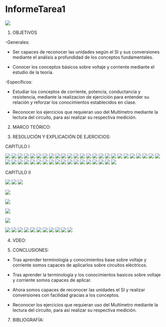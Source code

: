 # InformeTarea1
<img src="Imagenes/LOGO.png">




1. OBJETIVOS

-Generales:

* Ser capaces de reconocer las unidades según el SI y sus conversiones mediante el análisis a profundidad de los conceptos fundamentales.

* Conocer los conceptos básicos sobre voltaje y corriente mediante el estudio de la teoría.

-Específicos:

* Estudiar los conceptos de corriente, potencia, conductancia y resistencia, mediante la realizacion de ejercición para entender su relación  y reforzar los conocimientos establecidos en clase.

* Reconocer los ejercicios que requieran uso del Multímetro mediante la lectura del circuito,  para así realizar su respectiva medición.

2. MARCO TEÓRICO:


3. RESOLUCIÓN Y EXPLICACIÓN DE EJERCICIOS:

CAPITULO I

![](Imagenes/1,2-1.jpg)
![](Imagenes/3-1.jpg)
![](Imagenes/4,5,6-1.jpg)
![](Imagenes/7,8-1.jpg)
![](Imagenes/9,10,11-1.jpg)
![](magenes/12,13-1.jpg)
![](Imagenes/12,13-c2.jpg)
![](Imagenes/14,15-1.jpg)
![](Imagenes/16,17-1.jpg)
![](Imagenes/18-1.jpg)
![](Imagenes/19-1.jpg)
![](Imagenes/20-1.PNG)
![](Imagenes/21-1.PNG)
![](Imagenes/22-1.PNG)
![](Imagenes/23-1.PNG)
![](Imagenes/24-1.PNG)
![](Imagenes/25-1.PNG)
![](Imagenes/26-1.PNG)
![](Imagenes/27-1.PNG)
![](Imagenes/28,29-1.PNG)
![](Imagenes/30-1.PNG)
![](Imagenes/31-1.PNG)
![](Imagenes/32-1.PNG)
![](Imagenes/33-1.PNG)
![](Imagenes/34-1.PNG)
![](Imagenes/35-1.PNG)
![](Imagenes/36-1.PNG)
![](Imagenes/37,38-1.PNG)
![](Imagenes/39-1.PNG)
![](Imagenes/40-1.PNG)
![](Imagenes/41,42,43-1.PNG)
![](Imagenes/44-1.PNG)
![](Imagenes/45-1.PNG)
![](Imagenes/46-1.PNG)
![](Imagenes/47-1.PNG)
![](Imagenes/48-1.PNG)
![](Imagenes/49-1.PNG)
![](Imagenes/50-1.PNG)
![](Imagenes/51-1.PNG)
![](Imagenes/52-1.PNG)
![](Imagenes/53-1.PNG)
![](Imagenes/56-1.PNG)
![](Imagenes/57-1.PNG)

CAPITULO II

![](Imagenes/1,2,3-1.jpg)
![](Imagenes/4-1.jpg)
![](Imagenes/5,6-1.jpg)

![](Imagenes/7-1.jpg)

![](Imagenes/8,9,10,11-1.jpg)

![](Imagenes/12,13,14-2.jpg)

![](Imagenes/15,16-2.jpg)

![](Imagenes/17,18-2.PNG)
![](Imagenes/19,20,21-2.PNG)
![](Imagenes/22,23,24-2.PNG)
![](Imagenes/25,26,27,28-2.PNG)
![](Imagenes/29,30-2.PNG)
![](Imagenes/31,32-2.PNG)
![](Imagenes/33,34,35-2.PNG)
![](Imagenes/36,37,38-2.PNG)
![](Imagenes/41,42-2.PNG)
![](Imagenes/43-2.PNG)
![](Imagenes/44,45,46,47-2.PNG)

4. VDEO:

6. CONCLUSIONES:

* Tras aprender terminología y conocimientos base sobre voltaje y corriente somos capaces de aplicarlos sobre circuitos eléctricos.

* Tras aprender la terminología y los conocimientos basicos sobre voltaje y corriente somos capaces de aplicar.

* Ahora somos capaces de reconocer las unidades el SI y realizar conversiones con facilidad gracias a los conceptos.

* Reconocer los ejercicios que requieran uso del Multímetro mediante la lectura del circuito,  para así realizar su respectiva medición.

7. BIBLIOGRAFÍA:
